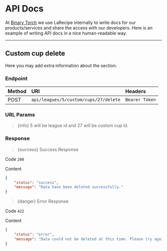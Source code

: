 # API Docs

At [Binary Torch](https://binarytorch.com.my/) we use LaRecipe internally to write docs for our products/services and share the access with our developers. Here is an example of writing API docs in a nice human-readable way.

---
<a name=""></a>
## Custom cup delete

Here you may add extra information about the section.

### Endpoint

|Method|URI|Headers|
|:-|:-|:-|
|POST|`api/leagues/5/custom/cups/27/delete`|`Bearer Token`|

### URL Params

> {info} 5 will be league id and 27 will be custom cup id.

### Response

> {success} Success Response

Code `200`

Content

```json
{
    "status": "success",
    "message": "Data have been deleted successfully."
}
```

> {danger} Error Response

Code `422`

Content

```json
{
    "status": "error",
    "message": "Data could not be deleted at this time. Please try again later."
}
```
